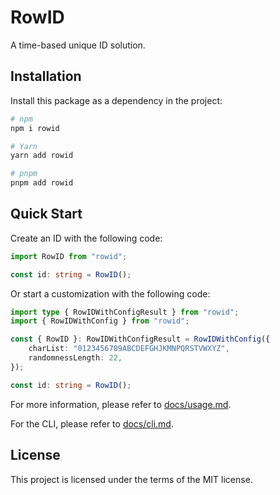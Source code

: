 # RowID

A time-based unique ID solution.

## Installation

Install this package as a dependency in the project:

```sh
# npm
npm i rowid

# Yarn
yarn add rowid

# pnpm
pnpm add rowid
```

## Quick Start

Create an ID with the following code:

```ts
import RowID from "rowid";

const id: string = RowID();
```

Or start a customization with the following code:

```ts
import type { RowIDWithConfigResult } from "rowid";
import { RowIDWithConfig } from "rowid";

const { RowID }: RowIDWithConfigResult = RowIDWithConfig({
    charList: "0123456789ABCDEFGHJKMNPQRSTVWXYZ",
    randomnessLength: 22,
});

const id: string = RowID();
```

For more information, please refer to [docs/usage.md](./docs/usage.md).

For the CLI, please refer to [docs/cli.md](./docs/cli.md).

## License

This project is licensed under the terms of the MIT license.
